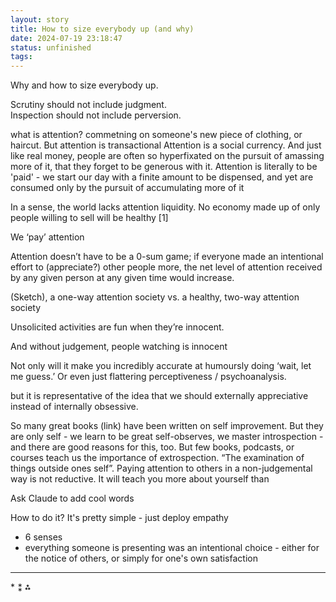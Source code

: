 ```yaml
---
layout: story
title: How to size everybody up (and why)
date: 2024-07-19 23:18:47
status: unfinished
tags:
---
```


Why and how to size everybody up.

Scrutiny should not include judgment.  
Inspection should not include perversion.

what is attention? commetning on someone's new piece of clothing, or haircut. 
But attention is transactional
Attention is a social currency. And just like real money, people are often so hyperfixated on the pursuit of amassing more of it, that they forget to be generous with it.
Attention is literally to be 'paid' - we start our day with a finite amount to be dispensed, and yet are consumed only by the pursuit of accumulating more of it


In a sense, the world lacks attention liquidity. No economy made up of only people willing to sell will be healthy [1]

We ‘pay’ attention

Attention doesn’t have to be a 0-sum game; if everyone made an intentional effort to (appreciate?) other people more, the net level of attention received by any given person at any given time would increase.

(Sketch), a one-way attention society vs. a healthy, two-way attention society

Unsolicited activities are fun when they’re innocent.

And without judgement, people watching is innocent

Not only will it make you incredibly accurate at humoursly doing ‘wait, let me guess.’ Or even just flattering
perceptiveness / psychoanalysis.

but it is representative of the idea that we should externally appreciative instead of internally obsessive.

So many great books (link) have been written on self improvement. But they are only self - we learn to be great
self-observes, we master introspection - and there are good reasons for this, too.
But few books, podcasts, or courses teach us the importance of extrospection. “The examination of things outside ones
self”. Paying attention to others in a non-judgemental way is not reductive. It will teach you more about yourself than

Ask Claude to add cool words

How to do it? It's pretty simple - just deploy empathy
- 6 senses
- everything someone is presenting was an intentional choice - either for the notice of others, or simply for one's own satisfaction

---

\*
⁑
⁂